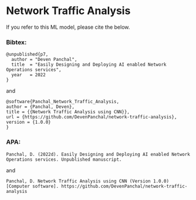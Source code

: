 # Network Traffic Analysis

If you refer to this ML model, please cite the below.

### Bibtex:
```
@unpublished{p7,
  author = "Deven Panchal",
  title  = "Easily Designing and Deploying AI enabled Network Operations services",
  year   = 2022
}
```
and
```
@software{Panchal_Network_Traffic_Analysis,
author = {Panchal, Deven},
title = {{Network Traffic Analysis using CNN}},
url = {https://github.com/DevenPanchal/network-traffic-analysis},
version = {1.0.0}
}
```


### APA:
```
Panchal, D. (2022d). Easily Designing and Deploying AI enabled Network Operations services. Unpublished manuscript.
```
and 
```
Panchal, D. Network Traffic Analysis using CNN (Version 1.0.0) [Computer software]. https://github.com/DevenPanchal/network-traffic-analysis
```
